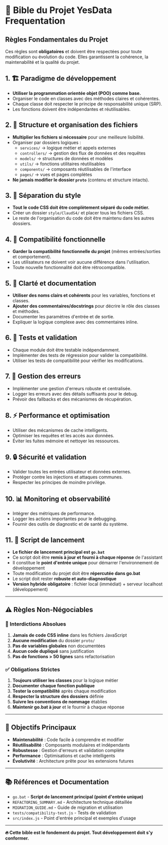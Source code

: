 # 📖 Bible du Projet YesData Frequentation

## Règles Fondamentales du Projet

Ces règles sont **obligatoires** et doivent être respectées pour toute modification ou évolution du code.
Elles garantissent la cohérence, la maintenabilité et la qualité du projet.

## 1. 🏗️ Paradigme de développement

- **Utiliser la programmation orientée objet (POO) comme base.**
- Organiser le code en classes avec des méthodes claires et cohérentes.
- Chaque classe doit respecter le principe de responsabilité unique (SRP).
- Les fonctions doivent être indépendantes et réutilisables.

## 2. 📁 Structure et organisation des fichiers

- **Multiplier les fichiers si nécessaire** pour une meilleure lisibilité.
- Organiser par dossiers logiques :
  - `services/` → logique métier et appels externes
  - `controllers/` → gestion des flux de données et des requêtes
  - `models/` → structures de données et modèles
  - `utils/` → fonctions utilitaires réutilisables
  - `components/` → composants réutilisables de l'interface
  - `pages/` → vues et pages complètes
- **Ne jamais modifier le dossier `proto`** (contenu et structure intacts).

## 3. 🎨 Séparation du style

- **Tout le code CSS doit être complètement séparé du code métier.**
- Créer un dossier `style/ClaudS4/` et placer tous les fichiers CSS.
- Le reste de l'organisation du code doit être maintenu dans les autres dossiers.

## 4. 🔄 Compatibilité fonctionnelle

- **Garder la compatibilité fonctionnelle du projet** (mêmes entrées/sorties et comportement).
- Les utilisateurs ne doivent voir aucune différence dans l'utilisation.
- Toute nouvelle fonctionnalité doit être rétrocompatible.

## 5. 📝 Clarté et documentation

- **Utiliser des noms clairs et cohérents** pour les variables, fonctions et classes.
- **Ajouter des commentaires/docstrings** pour décrire le rôle des classes et méthodes.
- Documenter les paramètres d'entrée et de sortie.
- Expliquer la logique complexe avec des commentaires inline.

## 6. 🧪 Tests et validation

- Chaque module doit être testable indépendamment.
- Implémenter des tests de régression pour valider la compatibilité.
- Utiliser les tests de compatibilité pour vérifier les modifications.

## 7. 🔧 Gestion des erreurs

- Implémenter une gestion d'erreurs robuste et centralisée.
- Logger les erreurs avec des détails suffisants pour le debug.
- Prévoir des fallbacks et des mécanismes de récupération.

## 8. ⚡ Performance et optimisation

- Utiliser des mécanismes de cache intelligents.
- Optimiser les requêtes et les accès aux données.
- Éviter les fuites mémoire et nettoyer les ressources.

## 9. 🔒 Sécurité et validation

- Valider toutes les entrées utilisateur et données externes.
- Protéger contre les injections et attaques communes.
- Respecter les principes de moindre privilège.

## 10. 📊 Monitoring et observabilité

- Intégrer des métriques de performance.
- Logger les actions importantes pour le debugging.
- Fournir des outils de diagnostic et de santé du système.

## 11. 🚀 Script de lancement

- **Le fichier de lancement principal est `go.bat`**
- Ce script doit être **remis à jour et fourni à chaque réponse** de l'assistant
- Il constitue le **point d'entrée unique** pour démarrer l'environnement de développement
- Toute modification du projet doit être **répercutée dans go.bat**
- Le script doit rester **robuste et auto-diagnostique**
- **Version hybride obligatoire** : fichier local (immédiat) + serveur localhost (développement)

---

## ⚠️ Règles Non-Négociables

### 🚫 Interdictions Absolues

1. **Jamais de code CSS inline** dans les fichiers JavaScript
2. **Aucune modification** du dossier `proto/`
3. **Pas de variables globales** non documentées
4. **Aucun code dupliqué** sans justification
5. **Pas de fonctions > 50 lignes** sans refactorisation

### ✅ Obligations Strictes

1. **Toujours utiliser les classes** pour la logique métier
2. **Documenter chaque fonction publique**
3. **Tester la compatibilité** après chaque modification
4. **Respecter la structure des dossiers** définie
5. **Suivre les conventions de nommage** établies
6. **Maintenir go.bat à jour** et le fournir à chaque réponse

---

## 🎯 Objectifs Principaux

- **Maintenabilité** : Code facile à comprendre et modifier
- **Réutilisabilité** : Composants modulaires et indépendants
- **Robustesse** : Gestion d'erreurs et validation complète
- **Performance** : Optimisations et cache intelligents
- **Évolutivité** : Architecture prête pour les extensions futures

---

## 📚 Références et Documentation

- `go.bat` - **Script de lancement principal (point d'entrée unique)**
- `REFACTORING_SUMMARY.md` - Architecture technique détaillée
- `MIGRATION_GUIDE.md` - Guide de migration et utilisation
- `tests/compatibility-test.js` - Tests de validation
- `src/index.js` - Point d'entrée principal et exemples d'usage

---

**🔥 Cette bible est le fondement du projet. Tout développement doit s'y conformer.**